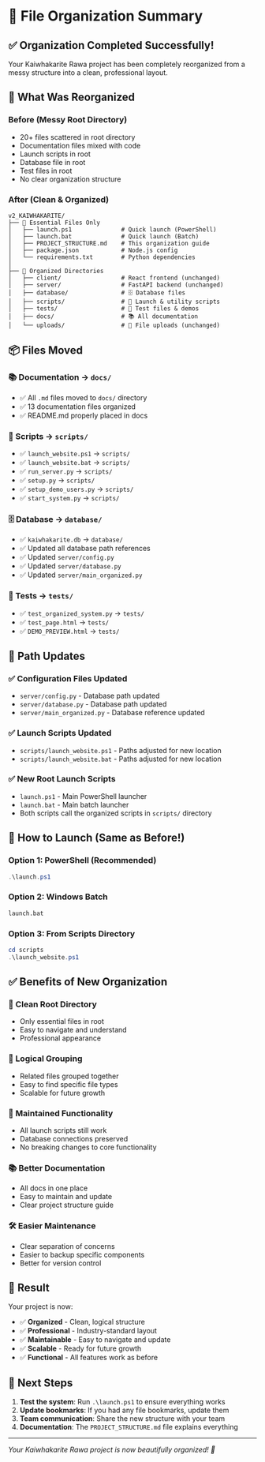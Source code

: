 # 📁 File Organization Summary

## ✅ Organization Completed Successfully!

Your Kaiwhakarite Rawa project has been completely reorganized from a messy structure into a clean, professional layout.

## 🔄 What Was Reorganized

### Before (Messy Root Directory)
- 20+ files scattered in root directory
- Documentation files mixed with code
- Launch scripts in root
- Database file in root
- Test files in root
- No clear organization structure

### After (Clean & Organized)
```
v2_KAIWHAKARITE/
├── 📄 Essential Files Only
│   ├── launch.ps1              # Quick launch (PowerShell)
│   ├── launch.bat              # Quick launch (Batch)
│   ├── PROJECT_STRUCTURE.md    # This organization guide
│   ├── package.json            # Node.js config
│   └── requirements.txt        # Python dependencies
│
├── 📁 Organized Directories
│   ├── client/                 # React frontend (unchanged)
│   ├── server/                 # FastAPI backend (unchanged)
│   ├── database/               # 🗄️ Database files
│   ├── scripts/                # 🚀 Launch & utility scripts
│   ├── tests/                  # 🧪 Test files & demos
│   ├── docs/                   # 📚 All documentation
│   └── uploads/                # 📎 File uploads (unchanged)
```

## 📦 Files Moved

### 📚 Documentation → `docs/`
- ✅ All `.md` files moved to `docs/` directory
- ✅ 13 documentation files organized
- ✅ README.md properly placed in docs

### 🚀 Scripts → `scripts/`
- ✅ `launch_website.ps1` → `scripts/`
- ✅ `launch_website.bat` → `scripts/`
- ✅ `run_server.py` → `scripts/`
- ✅ `setup.py` → `scripts/`
- ✅ `setup_demo_users.py` → `scripts/`
- ✅ `start_system.py` → `scripts/`

### 🗄️ Database → `database/`
- ✅ `kaiwhakarite.db` → `database/`
- ✅ Updated all database path references
- ✅ Updated `server/config.py`
- ✅ Updated `server/database.py`
- ✅ Updated `server/main_organized.py`

### 🧪 Tests → `tests/`
- ✅ `test_organized_system.py` → `tests/`
- ✅ `test_page.html` → `tests/`
- ✅ `DEMO_PREVIEW.html` → `tests/`

## 🔧 Path Updates

### ✅ Configuration Files Updated
- `server/config.py` - Database path updated
- `server/database.py` - Database path updated  
- `server/main_organized.py` - Database reference updated

### ✅ Launch Scripts Updated
- `scripts/launch_website.ps1` - Paths adjusted for new location
- `scripts/launch_website.bat` - Paths adjusted for new location

### ✅ New Root Launch Scripts
- `launch.ps1` - Main PowerShell launcher
- `launch.bat` - Main batch launcher
- Both scripts call the organized scripts in `scripts/` directory

## 🚀 How to Launch (Same as Before!)

### Option 1: PowerShell (Recommended)
```powershell
.\launch.ps1
```

### Option 2: Windows Batch
```cmd
launch.bat
```

### Option 3: From Scripts Directory
```powershell
cd scripts
.\launch_website.ps1
```

## ✅ Benefits of New Organization

### 🎯 Clean Root Directory
- Only essential files in root
- Easy to navigate and understand
- Professional appearance

### 📁 Logical Grouping
- Related files grouped together
- Easy to find specific file types
- Scalable for future growth

### 🔧 Maintained Functionality
- All launch scripts still work
- Database connections preserved
- No breaking changes to core functionality

### 📚 Better Documentation
- All docs in one place
- Easy to maintain and update
- Clear project structure guide

### 🛠️ Easier Maintenance
- Clear separation of concerns
- Easier to backup specific components
- Better for version control

## 🎉 Result

Your project is now:
- ✅ **Organized** - Clean, logical structure
- ✅ **Professional** - Industry-standard layout
- ✅ **Maintainable** - Easy to navigate and update
- ✅ **Scalable** - Ready for future growth
- ✅ **Functional** - All features work as before

## 📝 Next Steps

1. **Test the system**: Run `.\launch.ps1` to ensure everything works
2. **Update bookmarks**: If you had any file bookmarks, update them
3. **Team communication**: Share the new structure with your team
4. **Documentation**: The `PROJECT_STRUCTURE.md` file explains everything

---

*Your Kaiwhakarite Rawa project is now beautifully organized! 🎉* 